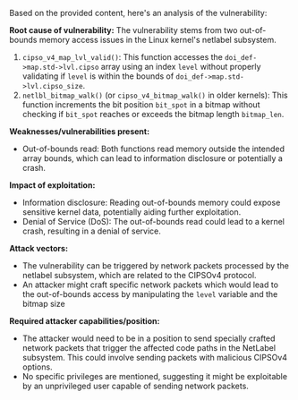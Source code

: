 Based on the provided content, here's an analysis of the vulnerability:

**Root cause of vulnerability:**
The vulnerability stems from two out-of-bounds memory access issues in the Linux kernel's netlabel subsystem.
1.  `cipso_v4_map_lvl_valid()`: This function accesses the `doi_def->map.std->lvl.cipso` array using an index `level` without properly validating if `level` is within the bounds of `doi_def->map.std->lvl.cipso_size`.
2. `netlbl_bitmap_walk()` (or `cipso_v4_bitmap_walk()` in older kernels): This function increments the bit position `bit_spot` in a bitmap without checking if `bit_spot` reaches or exceeds the bitmap length `bitmap_len`.

**Weaknesses/vulnerabilities present:**
-   Out-of-bounds read: Both functions read memory outside the intended array bounds, which can lead to information disclosure or potentially a crash.

**Impact of exploitation:**
-   Information disclosure: Reading out-of-bounds memory could expose sensitive kernel data, potentially aiding further exploitation.
-   Denial of Service (DoS): The out-of-bounds read could lead to a kernel crash, resulting in a denial of service.

**Attack vectors:**
- The vulnerability can be triggered by network packets processed by the netlabel subsystem, which are related to the CIPSOv4 protocol.
- An attacker might craft specific network packets which would lead to the out-of-bounds access by manipulating the `level` variable and the bitmap size

**Required attacker capabilities/position:**
- The attacker would need to be in a position to send specially crafted network packets that trigger the affected code paths in the NetLabel subsystem. This could involve sending packets with malicious CIPSOv4 options.
-  No specific privileges are mentioned, suggesting it might be exploitable by an unprivileged user capable of sending network packets.